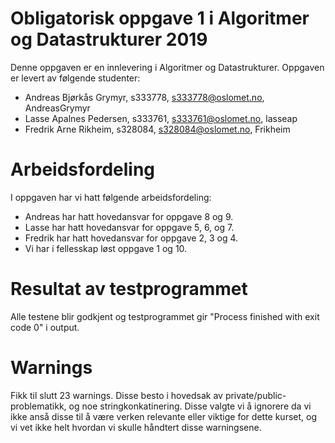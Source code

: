 # Obligatorisk oppgave 1 i Algoritmer og Datastrukturer 2019

Denne oppgaven er en innlevering i Algoritmer og Datastrukturer. 
Oppgaven er levert av følgende studenter:
* Andreas Bjørkås Grymyr, s333778, s333778@oslomet.no, AndreasGrymyr
* Lasse Apalnes Pedersen, s333761, s333761@oslomet.no, lasseap
* Fredrik Arne Rikheim, s328084, s328084@oslomet.no, Frikheim

# Arbeidsfordeling

I oppgaven har vi hatt følgende arbeidsfordeling:
* Andreas har hatt hovedansvar for oppgave 8 og 9. 
* Lasse har hatt hovedansvar for oppgave 5, 6, og 7. 
* Fredrik har hatt hovedansvar for oppgave 2, 3 og 4. 
* Vi har i fellesskap løst oppgave 1 og 10. 

# Resultat av testprogrammet

Alle testene blir godkjent og testprogrammet gir "Process finished with exit code 0" i output.

# Warnings

Fikk til slutt 23 warnings. Disse besto i hovedsak av private/public-problematikk, og noe stringkonkatinering. Disse valgte vi å ignorere
da vi ikke anså disse til å være verken relevante eller viktige for dette kurset, og vi vet ikke helt hvordan vi skulle håndtert disse
warningsene. 
